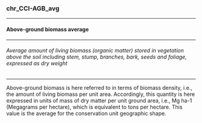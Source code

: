 ### chr_CCI-AGB_avg



------
#### Above-ground biomass average



------
###### Average amount of living biomass (organic matter) stored in vegetation above the soil including stem, stump, branches, bark, seeds and foliage, expressed as dry weight



------
Above-ground biomass is here referred to in terms of biomass density, i.e., the amount of living biomass per unit area. Accordingly, this quantity is here expressed in units of mass of dry matter per unit ground area, i.e., Mg ha-1 (Megagrams per hectare), which is equivalent to tons per hectare. This value is the average for the conservation unit geographic shape.